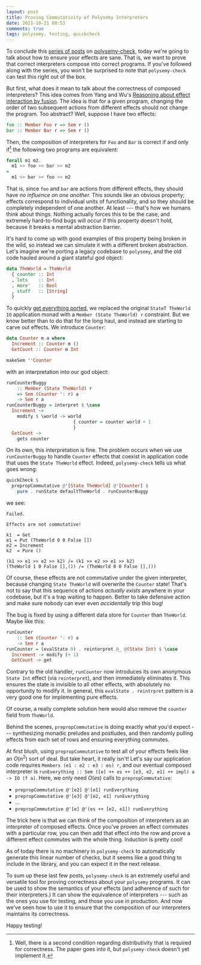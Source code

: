 ```yaml
---
layout: post
title: Proving Commutativity of Polysemy Interpreters
date: 2021-10-21 00:53
comments: true
tags: polysemy, testing, quickcheck
---
```


To conclude this [series of posts][series] on [polysemy-check][check], today
we're going to talk about how to ensure your effects are sane. That is, we want
to prove that correct interpreters compose into correct programs. If you've
followed along with the series, you won't be surprised to note that
`polysemy-check` can test this right out of the box.

[series]: /tags/polysemy.html
[check]: https://github.com/polysemy-research/polysemy-check

But first, what does it mean to talk about the correctness of composed
interpreters? This idea comes from Yang and Wu's [Reasoning about effect
interaction by fusion][fusion]. The idea is that for a given program, changing
the order of two subsequent actions from different effects should not change the
program. Too abstract? Well, suppose I have two effects:

[fusion]: https://dl.acm.org/doi/10.1145/3473578

```haskell
foo :: Member Foo r => Sem r ()
bar :: Member Bar r => Sem r ()
```

Then, the composition of interpreters for `Foo` and `Bar` is correct if and only
if[^not-quite] the following two programs are equivalent:

[^not-quite]: Well, there is a second condition regarding distributivity that is
  required for correctness. The paper goes into it, but `polysemy-check` doesn't
  yet implement it.

```haskell
forall m1 m2.
  m1 >> foo >> bar >> m2
=
  m1 >> bar >> foo >> m2
```

That is, since `foo` and `bar` are actions from different effects, they should
have *no influence on one another.* This sounds like an obvious property;
effects correspond to individual units of functionality, and so they should be
completely independent of one another. At least --- that's how we humans think
about things. Nothing actually forces this to be the case, and extremely
hard-to-find bugs will occur if this property doesn't hold, because it breaks a
mental abstraction barrier.

It's hard to come up with good examples of this property being broken in the
wild, so instead we can simulate it with a different broken abstraction. Let's
imagine we're porting a legacy codebase to `polysemy`, and the old code hauled
around a giant stateful god object:

```haskell
data TheWorld = TheWorld
  { counter :: Int
  , lots    :: Int
  , more'   :: Bool
  , stuff   :: [String]
  }
```

To quickly [get everything ported][porting], we replaced the original `StateT
TheWorld IO` application monad with a `Member (State TheWorld) r` constraint.
But we know better than to do that for the long haul, and instead are starting
to carve out effects. We introduce `Counter`:

[porting]: /blog/porting-to-polysemy/

```haskell
data Counter m a where
  Increment :: Counter m ()
  GetCount :: Counter m Int

makeSem ''Counter
```

with an interpretation into our god object:

```haskell
runCounterBuggy
    :: Member (State TheWorld) r
    => Sem (Counter ': r) a
    -> Sem r a
runCounterBuggy = interpret $ \case
  Increment ->
    modify $ \world -> world
                         { counter = counter world + 1
                         }
  GetCount ->
    gets counter
```

On its own, this interpretation is fine. The problem occurs when we use
`runCounterBuggy` to handle `Counter` effects that coexist in application code
that uses the `State TheWorld` effect. Indeed, `polysemy-check` tells us what
goes wrong:

```haskell
quickCheck $
  prepropCommutative @'[State TheWorld] @'[Counter] $
    pure . runState defaultTheWorld . runCounterBuggy
```

we see:

```
Failed.

Effects are not commutative!

k1  = Get
e1 = Put (TheWorld 0 0 False [])
e2 = Increment
k2  = Pure ()

(k1 >> e1 >> e2 >> k2) /= (k1 >> e2 >> e1 >> k2)
(TheWorld 1 0 False [],()) /= (TheWorld 0 0 False [],())
```

Of course, these effects are not commutative under the given interpreter,
because changing `State TheWorld` will overwrite the `Counter` state! That's not
to say that this sequence of actions *actually exists* anywhere in your
codebase, but it's a trap waiting to happen. Better to take defensive action
and make sure nobody can ever even *accidentally* trip this bug!

The bug is fixed by using a different data store for `Counter` than `TheWorld`.
Maybe like this:

```haskell
runCounter
    :: Sem (Counter ': r) a
    -> Sem r a
runCounter = (evalState 0) . reinterpret @_ @(State Int) $ \case
  Increment -> modify (+ 1)
  GetCount -> get
```

Contrary to the old handler, `runCounter` now introduces its own anonymous
`State Int` effect (via `reinterpret`), and then immediately eliminates it. This
ensures the state is invisible to all other effects, with absolutely no
opportunity to modify it. In general, this `evalState . reintrpret` pattern is a
very good one for implementing pure effects.

Of course, a really complete solution here would also remove the `counter` field
from `TheWorld`.

Behind the scenes, `prepropCommutative` is doing exactly what you'd expect ---
synthesizing monadic preludes and postludes, and then randomly pulling effects
from each set of rows and ensuring everything commutes.

At first blush, using `prepropCommutative` to test all of your effects feels
like an $O(n^2)$ sort of deal. But take heart, it really isn't! Let's say our
application code requires `Members (e1 : e2 : e3 : es) r`, and our eventual composed
interpreter is `runEverything :: Sem ([e] ++ es ++ [e3, e2, e1] ++ impl) a -> IO
(f a)`. Here, we only need $O(es)$ calls to `prepropCommutative`:

* `prepropCommutative @'[e2] @'[e1] runEverything`
* `prepropCommutative @'[e3] @'[e2, e1] runEverything`
* ...
* `prepropCommutative @'[e] @'(es ++ [e2, e1]) runEverything`

The trick here is that we can think of the composition of interpreters as an
interpreter of composed effects. Once you've proven an effect commutes with a
particular row, you can then add that effect into the row and prove a different
effect commutes with the whole thing. Induction is pretty cool!

As of today there is no machinery in `polysemy-check` to automatically generate
this linear number of checks, but it seems like a good thing to include in the
library, and you can expect it in the next release.

To sum up these last few posts, `polysemy-check` is an extremely useful and
versatile tool for proving correctness about your `polysemy` programs. It can be
used to show the semantics of your effects (and adherence of such for their
interpreters.) It can show the equivalence of interpreters --- such as the ones
you use for testing, and those you use in production. And now we've seen how to
use it to ensure that the composition of our interpreters maintains its
correctness.

Happy testing!

